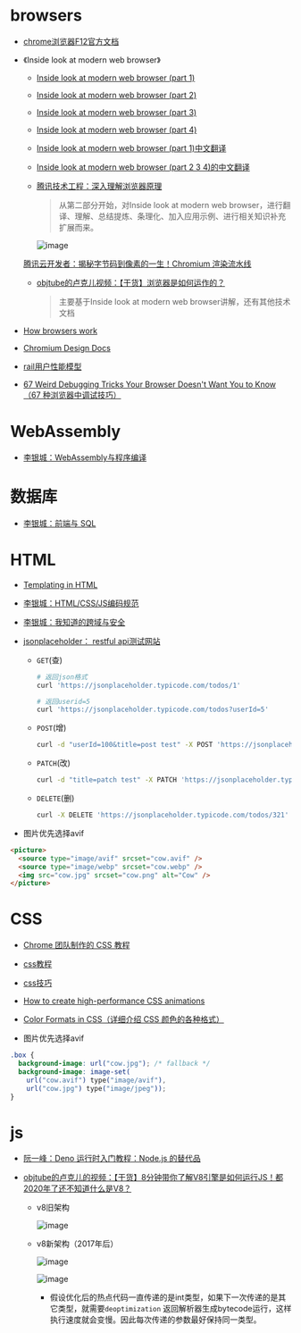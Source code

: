 # browsers

- [chrome浏览器F12官方文档](https://developer.chrome.com/docs/devtools/network/reference/?utm_source=devtools#timing-explanation)

- 《Inside look at modern web browser》

    - [Inside look at modern web browser (part 1)](https://developer.chrome.com/blog/inside-browser-part1/)
    - [Inside look at modern web browser (part 2)](https://developer.chrome.com/blog/inside-browser-part2/)
    - [Inside look at modern web browser (part 3)](https://developer.chrome.com/blog/inside-browser-part3/)
    - [Inside look at modern web browser (part 4)](https://developer.chrome.com/blog/inside-browser-part4/)

    - [Inside look at modern web browser (part 1)中文翻译](https://zhuanlan.zhihu.com/p/99394757)

    - [Inside look at modern web browser (part 2 3 4)的中文翻译](https://lisongfeng.cn/2019/06/05/understanding-modern-browsers.html)

    - [腾讯技术工程：深入理解浏览器原理](https://cloud.tencent.com/developer/article/1489018)

        > 从第二部分开始，对Inside look at modern web browser，进行翻译、理解、总结提炼、条理化、加入应用示例、进行相关知识补充扩展而来。

        ![image](./Pictures/web/chromium-arch.avif)

    [腾讯云开发者：揭秘字节码到像素的一生！Chromium 渲染流水线](https://cloud.tencent.com/developer/article/2187276)

    - [objtube的卢克儿视频：【干货】浏览器是如何运作的？](https://www.bilibili.com/video/BV1x54y1B7RE)

        > 主要基于Inside look at modern web browser讲解，还有其他技术文档

- [How browsers work](https://web.dev/howbrowserswork/)

- [Chromium Design Docs](https://chromium.googlesource.com/chromium/src/+/main/docs/design/README.md)

- [rail用户性能模型](https://web.dev/rail/)

- [67 Weird Debugging Tricks Your Browser Doesn't Want You to Know（67 种浏览器中调试技巧）](https://alan.norbauer.com/articles/browser-debugging-tricks)

# WebAssembly

- [李银城：WebAssembly与程序编译](https://www.rrfed.com/2017/05/21/webassembly/)

# 数据库

- [李银城：前端与 SQL](https://www.rrfed.com/2017/06/11/sql/)

# HTML

- [Templating in HTML](https://kittygiraudel.com/2022/09/30/templating-in-html/)

- [李银城：HTML/CSS/JS编码规范](https://www.rrfed.com/2017/08/20/html-css-js-code-specification/)

- [李银城：我知道的跨域与安全](https://www.rrfed.com/2018/01/20/cross-origin/)

- [jsonplaceholder： restful api测试网站](https://jsonplaceholder.typicode.com/)

    - `GET`(查)

        ```sh
        # 返回json格式
        curl 'https://jsonplaceholder.typicode.com/todos/1'

        # 返回userid=5
        curl 'https://jsonplaceholder.typicode.com/todos?userId=5'
        ```

    - `POST`(增)

        ```sh
        curl -d "userId=100&title=post test" -X POST 'https://jsonplaceholder.typicode.com/todos'
        ```

    - `PATCH`(改)

        ```sh
        curl -d "title=patch test" -X PATCH 'https://jsonplaceholder.typicode.com/todos/123'
        ```

    - `DELETE`(删)

        ```sh
        curl -X DELETE 'https://jsonplaceholder.typicode.com/todos/321'
        ```

- 图片优先选择avif

```html
<picture>
  <source type="image/avif" srcset="cow.avif" />
  <source type="image/webp" srcset="cow.webp" />
  <img src="cow.jpg" srcset="cow.png" alt="Cow" />
</picture>
```

# CSS

- [Chrome 团队制作的 CSS 教程](https://web.dev/learn/css/)

- [css教程](https://www.pengfeixc.com/tutorial/css/introduction)

- [css技巧](https://github.com/AllThingsSmitty/css-protips)

- [How to create high-performance CSS animations](https://web.dev/animations-guide/)

- [Color Formats in CSS（详细介绍 CSS 颜色的各种格式）](https://www.joshwcomeau.com/css/color-formats/)

- 图片优先选择avif
```css
.box {
  background-image: url("cow.jpg"); /* fallback */
  background-image: image-set(
    url("cow.avif") type("image/avif"),
    url("cow.jpg") type("image/jpeg"));
}
```

# js

- [阮一峰：Deno 运行时入门教程：Node.js 的替代品](https://www.ruanyifeng.com/blog/2021/01/deno-intro.html)

- [objtube的卢克儿的视频：【干货】8分钟带你了解V8引擎是如何运行JS！都2020年了还不知道什么是V8？](https://www.bilibili.com/video/BV1zV411z7RX)

    - v8旧架构

        ![image](./Pictures/web/v8-old.avif)

    - v8新架构（2017年后）

        ![image](./Pictures/web/v8-new.avif)

        ![image](./Pictures/web/v8-new1.avif)

        - 假设优化后的热点代码一直传递的是int类型，如果下一次传递的是其它类型，就需要`deoptimization` 返回解析器生成bytecode运行，这样执行速度就会变慢。因此每次传递的参数最好保持同一类型。
